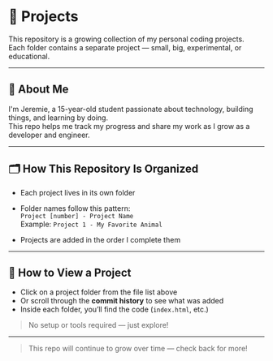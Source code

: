 # 🚀 Projects

This repository is a growing collection of my personal coding projects.  
Each folder contains a separate project — small, big, experimental, or educational.

---

## 👤 About Me

I'm Jeremie, a 15-year-old student passionate about technology, building things, and learning by doing.  
This repo helps me track my progress and share my work as I grow as a developer and engineer.

---

## 🗂️ How This Repository Is Organized

- Each project lives in its own folder
- Folder names follow this pattern:  
  `Project [number] - Project Name`  
  Example: `Project 1 - My Favorite Animal`

- Projects are added in the order I complete them

---

## 📌 How to View a Project

- Click on a project folder from the file list above  
- Or scroll through the **commit history** to see what was added  
- Inside each folder, you’ll find the code (`index.html`, etc.)

> No setup or tools required — just explore!

---

> This repo will continue to grow over time — check back for more!
